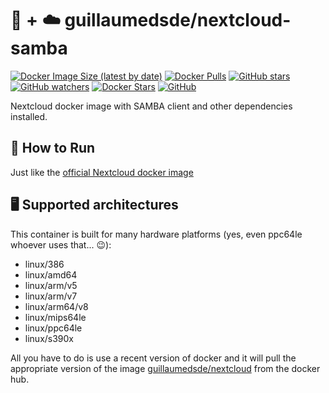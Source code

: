 # 🐋 + ☁️ guillaumedsde/nextcloud-samba

[![Docker Image Size (latest by date)](https://img.shields.io/docker/image-size/guillaumedsde/nextcloud)](https://hub.docker.com/r/guillaumedsde/nextcloud)
[![Docker Pulls](https://img.shields.io/docker/pulls/guillaumedsde/nextcloud)](https://hub.docker.com/r/guillaumedsde/nextcloud)
[![GitHub stars](https://img.shields.io/github/stars/guillaumedsde/nextcloud?label=Github%20stars)](https://github.com/guillaumedsde/nextcloud)
[![GitHub watchers](https://img.shields.io/github/watchers/guillaumedsde/nextcloud?label=Github%20Watchers)](https://github.com/guillaumedsde/nextcloud)
[![Docker Stars](https://img.shields.io/docker/stars/guillaumedsde/nextcloud)](https://hub.docker.com/r/guillaumedsde/nextcloud)
[![GitHub](https://img.shields.io/github/license/guillaumedsde/nextcloud)](https://github.com/guillaumedsde/nextcloud/blob/master/LICENSE.md)

Nextcloud docker image with SAMBA client and other dependencies installed.

## 🏁 How to Run

Just like the [official Nextcloud docker image](https://hub.docker.com/_/nextcloud)

## 🖥️ Supported architectures

This container is built for many hardware platforms (yes, even ppc64le whoever uses that... 😉):

- linux/386
- linux/amd64
- linux/arm/v5
- linux/arm/v7
- linux/arm64/v8
- linux/mips64le
- linux/ppc64le
- linux/s390x

All you have to do is use a recent version of docker and it will pull the appropriate version of the image [guillaumedsde/nextcloud](https://hub.docker.com/repository/docker/guillaumedsde/nextcloud) from the docker hub.
